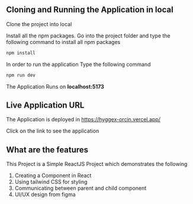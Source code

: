 ## Cloning and Running the Application in local

Clone the project into local

Install all the npm packages. Go into the project folder and type the following command to install all npm packages

```bash
npm install
```

In order to run the application Type the following command

```bash
npm run dev
```

The Application Runs on **localhost:5173**

## Live Application URL

The Application is deployed in https://hyggex-orcin.vercel.app/

Click on the link to see the application

## What are the features

This Project is a Simple ReactJS Project which demonstrates the following
1. Creating a Component in React
2. Using tailwind CSS for styling
3. Communicating between parent and child component
4. UI/UX design from figma
